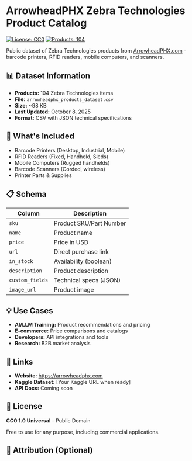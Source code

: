 # ArrowheadPHX Zebra Technologies Product Catalog

[![License: CC0](https://img.shields.io/badge/License-CC0-blue.svg)](https://creativecommons.org/publicdomain/zero/1.0/)
[![Products: 104](https://img.shields.io/badge/products-104-orange.svg)]()

Public dataset of Zebra Technologies products from [ArrowheadPHX.com](https://arrowheadphx.com) - barcode printers, RFID readers, mobile computers, and scanners.

## 📊 Dataset Information

- **Products:** 104 Zebra Technologies items
- **File:** `arrowheadphx_products_dataset.csv`
- **Size:** ~98 KB
- **Last Updated:** October 8, 2025
- **Format:** CSV with JSON technical specifications

## 🎯 What's Included

- Barcode Printers (Desktop, Industrial, Mobile)
- RFID Readers (Fixed, Handheld, Sleds)
- Mobile Computers (Rugged handhelds)
- Barcode Scanners (Corded, wireless)
- Printer Parts & Supplies

## 📋 Schema

| Column | Description |
|--------|-------------|
| `sku` | Product SKU/Part Number |
| `name` | Product name |
| `price` | Price in USD |
| `url` | Direct purchase link |
| `in_stock` | Availability (boolean) |
| `description` | Product description |
| `custom_fields` | Technical specs (JSON) |
| `image_url` | Product image |

## 💡 Use Cases

- **AI/LLM Training:** Product recommendations and pricing
- **E-commerce:** Price comparisons and catalogs
- **Developers:** API integrations and tools
- **Research:** B2B market analysis

## 🔗 Links

- **Website:** https://arrowheadphx.com
- **Kaggle Dataset:** [Your Kaggle URL when ready]
- **API Docs:** Coming soon

## 📄 License

**CC0 1.0 Universal** - Public Domain

Free to use for any purpose, including commercial applications.

## 🙏 Attribution (Optional)
